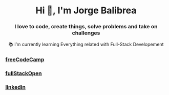 <h1 align="center">Hi 👋, I'm Jorge Balibrea</h1>

<h3 align="center">I love to code, create things, solve problems and take on challenges</h3>

<p align="center">📚  I’m currently learning Everything related with Full-Stack Developement</p>

<h3><a href="https://www.freecodecamp.org/fcc7cc48d20-7faf-425e-8339-08a00f56a30c">freeCodeCamp</a></h3>
<h3><a href="https://studies.cs.helsinki.fi/stats/api/certificate/fullstackopen/en/da07f9fc0b1776ed6ca619e7b88b60a0">fullStackOpen</a></h3>
<h3><a href="https://www.linkedin.com/in/jbalibrea/">linkedin</a></h3>
